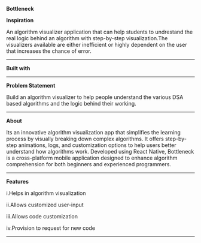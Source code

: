 

**Bottleneck**

**Inspiration**

An algorithm visualizer application that can help students to undrestand the real logic behind an algorithm with step-by-step visualization.The visualizers available are either inefficient or highly dependent on the user that increases the chance of error.

***
**Built with**

<!---<a href="https://reactnative.dev/" ![Alt text](https://github.com/souviks22/bottleneck-native/blob/master/react.jpeg)></a>-->

 ***
**Problem Statement**

Build an algorithm visualizer to help people understand the various DSA based algorithms and the logic behind their working.

***

**About**

Its an innovative algorithm visualization app that simplifies the learning process by visually breaking down complex algorithms. It offers step-by-step animations, logs, and customization options to help users better understand how algorithms work. Developed using React Native, Bottleneck is a cross-platform mobile application designed to enhance algorithm comprehension for both beginners and experienced programmers.

***

**Features**

   i.Helps in algorithm  visualization

  ii.Allows customized user-input

 iii.Allows code customization

 iv.Provision to  request for new code

***


